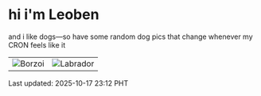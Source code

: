 # hi i'm Leoben

and i like dogs—so have some random dog pics that change whenever my CRON feels like it

|  |  |
|--------|----------|
| ![Borzoi](https://random-dog-vercel.vercel.app/api/random-borzoi?v=1760713955) | ![Labrador](https://random-dog-vercel.vercel.app/api/random-labrador?v=1760713955) |

Last updated: 2025-10-17 23:12 PHT

